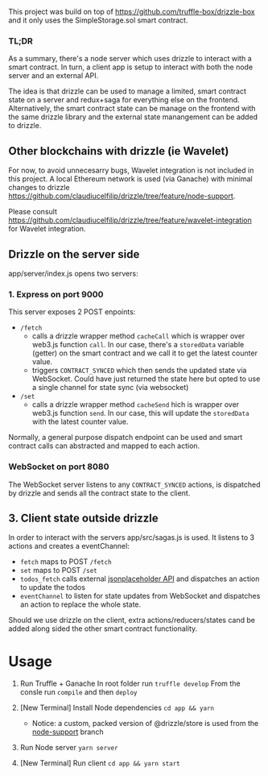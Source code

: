 This project was build on top of https://github.com/truffle-box/drizzle-box and it only uses the SimpleStorage.sol smart contract.


### TL;DR
As a summary, there's a node server which uses drizzle to interact with a smart contract. 
In turn, a client app is setup to interact with both the node server and an external API.

The idea is that drizzle can be used to manage a limited, smart contract state on a server and redux+saga for everything else on the frontend. 
Alternatively, the smart contract state can be manage on the frontend with the same drizzle library and the external state manangement can be added to drizzle.


## Other blockchains with drizzle (ie Wavelet)
For now, to avoid unnecesarry bugs, Wavelet integration is not included in this project.
A local Ethereum network is used (via Ganache) with minimal changes to drizzle https://github.com/claudiucelfilip/drizzle/tree/feature/node-support.

Please consult https://github.com/claudiucelfilip/drizzle/tree/feature/wavelet-integration for Wavelet integration.

## Drizzle on the server side

app/server/index.js opens two servers:

### 1. Express on port 9000

This server exposes 2 POST enpoints:

- `/fetch`
   - calls a drizzle wrapper method `cacheCall` which is wrapper over web3.js function `call`. In our case, there's a `storedData` variable (getter) on the smart contract and we call it to get the latest counter value.
   - triggers `CONTRACT_SYNCED` which then sends the updated state via WebSocket. Could have just returned the state here but opted to use a single channel for state sync (via websocket)
- `/set`
   - calls a drizzle wrapper method `cacheSend` hich is wrapper over web3.js function `send`. In our case, this will update the `storedData` with the latest counter value.

Normally, a general purpose dispatch endpoint can be used and smart contract calls can abstracted and mapped to each action.

### WebSocket on port 8080

The WebSocket server listens to any `CONTRACT_SYNCED` actions, is dispatched by drizzle and sends all the contract state to the client.

## 3. Client state outside drizzle
In order to interact with the servers app/src/sagas.js is used. It listens to 3 actions and creates a eventChannel:
- `fetch`  maps to POST `/fetch`
- `set`  maps to POST `/set`
- `todos_fetch` calls external [jsonplaceholder API](https://jsonplaceholder.typicode.com/todos) and dispatches an action to update the todos
- `eventChannel` to listen for state updates from WebSocket and dispatches an action to replace the whole state.

Should we use drizzle on the client, extra actions/reducers/states cand be added along sided the other smart contract functionality.

# Usage

1. Run Truffle + Ganache
In root folder run `truffle develop`
From the consle run `compile` and then `deploy`

2. [New Terminal] Install Node dependencies 
`cd app && yarn`
  
   - Notice: a custom, packed version of @drizzle/store is used from the [node-support](https://github.com/claudiucelfilip/drizzle/tree/feature/node-support) branch

1. Run Node server
`yarn server`

5. [New Terminal] Run client
`cd app && yarn start`
